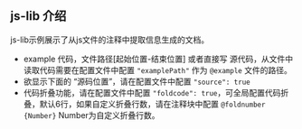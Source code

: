 ## js-lib 介绍

js-lib示例展示了从js文件的注释中提取信息生成的文档。

- example 代码，文件路径[起始位置-结束位置] 或者直接写 源代码，从文件中读取代码需要在配置文件中配置 `"examplePath"` 作为 `@example` 文件的路径。
- 欲显示下面的 “源码位置”，请在配置文件中配置 `"source": true`
- 代码折叠功能，请在配置文件中配置 `"foldcode": true`，可全局配置代码折叠，默认6行，如果自定义折叠行数，请在注释块中配置 `@foldnumber {Number}` Number为自定义折叠行数。
